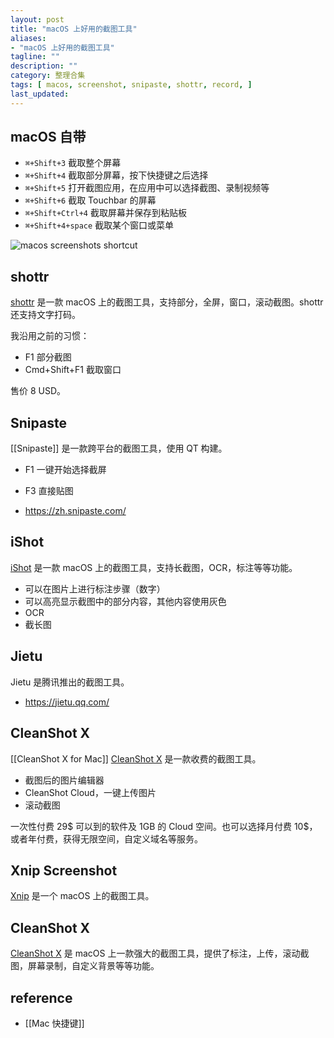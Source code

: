 ```yaml
---
layout: post
title: "macOS 上好用的截图工具"
aliases: 
- "macOS 上好用的截图工具"
tagline: ""
description: ""
category: 整理合集
tags: [ macos, screenshot, snipaste, shottr, record, ]
last_updated:
---
```


## macOS 自带

- `⌘+Shift+3` 截取整个屏幕
- `⌘+Shift+4` 截取部分屏幕，按下快捷键之后选择
- `⌘+Shift+5` 打开截图应用，在应用中可以选择截图、录制视频等
- `⌘+Shift+6` 截取 Touchbar 的屏幕
- `⌘+Shift+Ctrl+4` 截取屏幕并保存到粘贴板
- `⌘+Shift+4+space` 截取某个窗口或菜单

![macos screenshots shortcut](https://photo.einverne.info/images/2023/01/09/gZOc.png)

## shottr

[shottr](https://shottr.cc/) 是一款 macOS 上的截图工具，支持部分，全屏，窗口，滚动截图。shottr 还支持文字打码。

我沿用之前的习惯：

- F1 部分截图
- Cmd+Shift+F1 截取窗口

售价 8 USD。

## Snipaste

[[Snipaste]] 是一款跨平台的截图工具，使用 QT 构建。

- F1 一键开始选择截屏
- F3 直接贴图

- <https://zh.snipaste.com/>

## iShot
[iShot](https://www.better365.cn/ishot.html) 是一款 macOS 上的截图工具，支持长截图，OCR，标注等等功能。

- 可以在图片上进行标注步骤（数字）
- 可以高亮显示截图中的部分内容，其他内容使用灰色
- OCR
- 截长图

## Jietu

Jietu 是腾讯推出的截图工具。

- <https://jietu.qq.com/>

## CleanShot X
[[CleanShot X for Mac]]  [CleanShot X](https://cleanshot.com/) 是一款收费的截图工具。

- 截图后的图片编辑器
- CleanShot Cloud，一键上传图片
- 滚动截图

一次性付费 29$ 可以到的软件及 1GB 的 Cloud 空间。也可以选择月付费 10$，或者年付费，获得无限空间，自定义域名等服务。

## Xnip Screenshot
[Xnip](https://xnipapp.com/) 是一个 macOS 上的截图工具。

## CleanShot X
[CleanShot X](https://cleanshot.com/) 是 macOS 上一款强大的截图工具，提供了标注，上传，滚动截图，屏幕录制，自定义背景等等功能。


## reference

- [[Mac 快捷键]]
